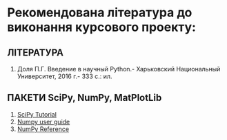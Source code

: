 # Рекомендована література до виконання курсового проекту:
## ЛІТЕРАТУРА
1. Доля П.Г. Введение в научный Python.- Харьковский Национальный Университет,  2016 г.- 333 с.: ил.

## ПАКЕТИ SciPy, NumPy, MatPlotLib
1. [SciPy Tutorial](https://docs.scipy.org/doc/scipy/reference/)
1. [Numpy user guide](https://numpy.org/doc/1.17/numpy-user-1.17.0.pdf)
1. [NumPy Reference](https://numpy.org/devdocs/reference/index.html)
